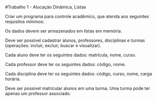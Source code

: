 #Trabalho 1 - Alocação Dinâmica, Listas

Criar um programa para controle acadêmico, que atenda aos seguintes requisitos mínimos:

Os dados devem ser armazenados em listas em memória.

Deve ser possível cadastrar alunos, professores, disciplinas e turmas (operações: incluir, excluir, buscar e visualizar). 

Cada aluno deve ter os seguintes dados: matrícula, nome, curso.

Cada professor deve ter os seguintes dados: código, nome.

Cada disciplina deve ter os seguintes dados: código, curso, nome, carga horária.

Deve ser possível matricular alunos em uma turma. Uma turma pode ter apenas um professor associado.